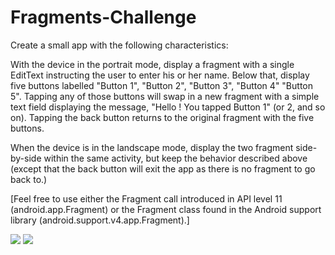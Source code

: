 Fragments-Challenge
===================

Create a small app with the following characteristics:

With the device in the portrait mode, display a fragment with a single EditText instructing the user to enter his or her name.  Below that, display five buttons labelled "Button 1", "Button 2", "Button 3", "Button 4" "Button 5".
 Tapping any of those buttons will swap in a new fragment with a simple text field displaying the message, "Hello <name>!  You tapped Button 1" (or 2, and so on).  Tapping the back button returns to the original fragment with the five buttons.

 When the device is in the landscape mode, display the two fragment side-by-side within the same activity, but keep the behavior described above (except that the back button will exit the app as there is no fragment to go back to.)

 [Feel free to use either the Fragment call introduced in API level 11 (android.app.Fragment) or the Fragment class found in the Android support library (android.support.v4.app.Fragment).]

 ![](https://github.com/jasonhartley/Fragments-Challenge/blob/master/fragments1.png)
 ![](https://github.com/jasonhartley/Fragments-Challenge/blob/master/fragments2.png)
